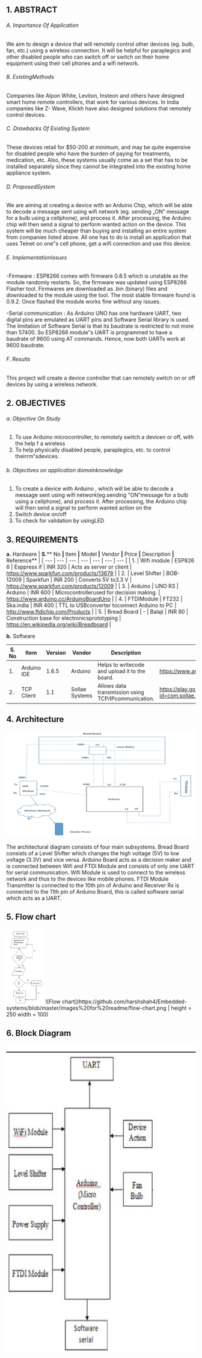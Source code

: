 ## 1. ABSTRACT

###### A. Importance Of Application

We aim to design a device that will remotely control other devices (eg. bulb, fan, etc.) using a wireless connection. It will be helpful for paraplegics and other disabled people who can switch off or switch on their home equipment using their cell phones and a wifi network.

###### B. ExistingMethods
Companies like Alpon White, Leviton, Insteon and others have designed smart home remote controllers, that work for various devices. In India companies like Z- Wave, Klickh have also designed solutions that remotely control devices.

###### C. Drawbacks Of Existing System
These devices retail for $50-200 at minimum, and may be quite expensive for disabled people who have the burden of paying for treatments, medication, etc. Also, these systems usually come as a set that has to be installed separately since they cannot be integrated into the existing home appliance system.

###### D. ProposedSystem
We are aiming at creating a device with an Arduino Chip, which will be able to decode a message sent using wifi network (eg. sending „ON‟ message for a bulb using a cellphone), and process it. After processing, the Arduino chip will then send a signal to perform wanted action on the device. This system will be much cheaper than buying and installing an entire system from companies listed above. All one has to do is install an application that uses Telnet on one‟s cell phone, get a wifi connection and use this device.

###### E. ImplementationIssues

-Firmware : ESP8266 comes with firmware 0.8.5 which is unstable as the module randomly restarts. So, the firmware was updated using ESP8266 Flasher tool. Firmwares are downloaded as .bin (binary) files and downloaded to the module using the tool. The most stable firmware found is 0.9.2. Once flashed the module works fine without any issues.

-Serial communication : As Arduino UNO has one hardware UART, two digital pins are emulated as UART pins and Software Serial library is used. The limitation of Software Serial is that its baudrate is restricted to not more than 57400. So ESP8266 module‟s UART is programmed to have a baudrate of 9600 using AT commands. Hence, now both UARTs work at 9600 baudrate.

###### F. Results

This project will create a device controller that can remotely switch on or off devices by using a wireless network.

## 2. OBJECTIVES

###### a. Objective On Study

1. To use Arduino microcontroller, to remotely switch a devicen or off, with the help f a wireless
2. To help physically disabled people, paraplegics, etc. to control theirrm‟sdevices.

###### b. Objectives on application domainknowledge

1. To create a device with Arduino , which will be able to decode a message sent using wifi network(eg.sending "ON‟message for a bulb using a cellphone), and process it. After processing, the Arduino chip will then send a signal to perform wanted action on the
2. Switch device on/off
3. To check for validation by usingLED

## 3. REQUIREMENTS
**a.** Hardware
| **S.**** No **|** Item **|** Model **|** Vendor **|** Price **|** Description **|** Reference** |
| --- | --- | --- | --- | --- | --- | --- |
| 1. | Wifi module | ESP826 6 | Esppress if | INR 320 | Acts as server or client | https://www.sparkfun.com/products/13678 |
| 2. | Level Shifter | BOB- 12009 | Sparkfun | INR 200 | Converts 5V to3.3 V | https://www.sparkfun.com/products/12009 |
| 3. | Arduino | UNO R3 | Arduino | INR 600 | Microcontrollerused for decision making. | https://www.arduino.cc/ArduinoBoardUno |
| 4. | FTDIModule | FT232 | Ska.india | INR 400 | TTL to USBconverter toconnect Arduino to PC | http://www.ftdichip.com/Products |
| 5. | Bread Board | - | Balaji | INR 80 | Construction base for electronicsprototyping | https://en.wikipedia.org/wiki/Breadboard |

**b.** Software

| **S.** No | Item | Version | Vendor | Description | Reference |
| --- | --- | --- | --- | --- | --- |
| 1. | Arduino IDE | 1.6.5 | Arduino | Helps to writecode and upload it to the board. | https://www.arduino.cc/en/Main/Software |
| 2. | TCP Client | 1.1 | Sollae Systems | Allows data transmission using TCP/IPcommunication. | https://play.google.com/store/apps/details?id=com.sollae.eztcpclient |

## 4. Architecture

![Architecture Diagram](https://github.com/harshshah4/Embedded-systems/blob/master/images%20for%20readme/architecture-diag.png)

The architectural diagram consists of four main subsystems. Bread Board consists of a Level Shifter which changes the high voltage (5V) to low voltage (3.3V) and vice versa. Arduino Board acts as a decision maker and is connected between Wifi and FTDI Module and consists of only one UART for serial communication. Wifi Module is used to connect to the wireless network and thus to the devices like mobile phones. FTDI Module Transmitter is connected to the 10th pin of Arduino and Receiver Rx is connected to the 11th pin of Arduino Board, this is called software serial which acts as a UART.

## 5. Flow chart

<img src="https://github.com/harshshah4/Embedded-systems/blob/master/images%20for%20readme/flow-chart.png" height="200" width="100"/>
![Flow chart](https://github.com/harshshah4/Embedded-systems/blob/master/images%20for%20readme/flow-chart.png | height = 250  width = 100) 

## 6. Block Diagram

![Block Diagram](https://github.com/harshshah4/Embedded-systems/blob/master/images%20for%20readme/block-diag.png)
